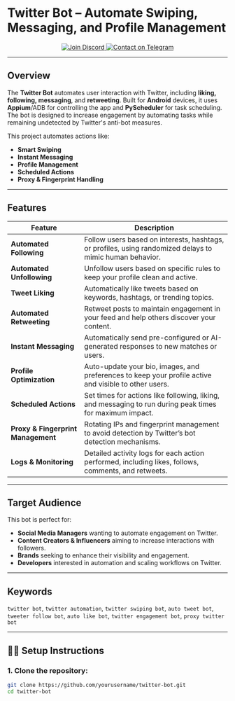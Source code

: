 #  Twitter Bot – Automate Swiping, Messaging, and Profile Management

<p align="center">
  <a href="https://discord.gg/vBu9huKBvy">
    <img src="https://img.shields.io/badge/Join-Discord-5865F2?logo=discord" alt="Join Discord">
  </a>
  <a href="https://t.me/devpilot1">
    <img src="https://img.shields.io/badge/Contact-Telegram-2CA5E0?logo=telegram" alt="Contact on Telegram">
  </a>
</p>

---

##  Overview

The **Twitter Bot** automates user interaction with Twitter, including **liking, following, messaging**, and **retweeting**. Built for **Android** devices, it uses **Appium**/ADB for controlling the app and **PyScheduler** for task scheduling. The bot is designed to increase engagement by automating tasks while remaining undetected by Twitter's anti-bot measures.

This project automates actions like:
- **Smart Swiping**
- **Instant Messaging**
- **Profile Management**
- **Scheduled Actions**
- **Proxy & Fingerprint Handling**

---

##  Features

| **Feature**                     | **Description**                                                                                              |
|----------------------------------|--------------------------------------------------------------------------------------------------------------|
| **Automated Following**          | Follow users based on interests, hashtags, or profiles, using randomized delays to mimic human behavior.     |
| **Automated Unfollowing**        | Unfollow users based on specific rules to keep your profile clean and active.                                 |
| **Tweet Liking**                 | Automatically like tweets based on keywords, hashtags, or trending topics.                                    |
| **Automated Retweeting**         | Retweet posts to maintain engagement in your feed and help others discover your content.                       |
| **Instant Messaging**            | Automatically send pre-configured or AI-generated responses to new matches or users.                         |
| **Profile Optimization**         | Auto-update your bio, images, and preferences to keep your profile active and visible to other users.         |
| **Scheduled Actions**            | Set times for actions like following, liking, and messaging to run during peak times for maximum impact.      |
| **Proxy & Fingerprint Management**| Rotating IPs and fingerprint management to avoid detection by Twitter’s bot detection mechanisms.             |
| **Logs & Monitoring**            | Detailed activity logs for each action performed, including likes, follows, comments, and retweets.           |

---

##  Target Audience
This bot is perfect for:
- **Social Media Managers** wanting to automate engagement on Twitter.
- **Content Creators & Influencers** aiming to increase interactions with followers.
- **Brands** seeking to enhance their visibility and engagement.
- **Developers** interested in automation and scaling workflows on Twitter.

---

##  Keywords
`twitter bot`, `twitter automation`, `twitter swiping bot`, `auto tweet bot`, `tweeter follow bot`, `auto like bot`, `twitter engagement bot`, `proxy twitter bot`

---

## 🧑‍💻 Setup Instructions

### 1. **Clone the repository**:
```bash
git clone https://github.com/yourusername/twitter-bot.git
cd twitter-bot

